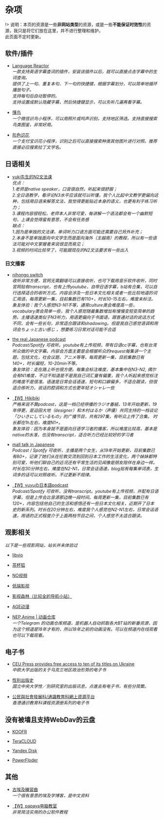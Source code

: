 # 杂项

!> 说明：本页的资源是一些**非网站类型**的资源，或是一些**不能保证时效性**的资源，我只是将它们放在这里，并不进行整理和维护。<br/>此页面不定时更新。

## 软件/插件

- [Language Reactor](https://www.languagereactor.com/)<br/>*一款支持英语字幕查词的插件，安装该插件以后，就可以直接点击字幕中的生词查询。<br/>
提供了上一句、重复本句、下一句的快捷键，根据字幕划分，可以简单地循环播放句子。<br/>
支持每句后自动暂停的。<br/>
支持设置成默认隐藏字幕，然后快捷键显示，可以先听几遍再看字幕。*

- [懂鸟](about:blank)<br/>*一个微信识鸟小程序，可以用照片或鸣声识别，支持地区筛选。支持直接搜索鸟类图鉴，非常好用。*

- [形色识花](about:blank)<br/>*一个支付宝识花小程序，识别之后可以直接搜索种类其他图片进行对照。推荐直接必应搜索拉丁文学名。*

## 日语相关

- [yuki先生的N2文法课](https://www.bilibili.com/video/BV1JX4y1g7Hw)<br/>*优点：<br/>
1.老师是native speaker，口音很自然，听起来很舒服；<br/>
2.全日语教学，看评论N3水平应该就可以听懂，我个人比起中文教学更偏向这种，包括用日语来解答文法，我觉得更能贴近本身的语义，也更有利于练习听力；<br/>
3.课程内容很轻松，老师本人非常可爱，每讲解一个语法都会有一个幽默短句，上课会觉得蛮有意思，不会有任务感<br/>
缺点：<br/>
1.因为是单独的文法课，单词听力口语方面可能还需要自己另外补充；<br/>
2.本身不是单独面向中文学生而是面向海外（主越南）的教程，所以有一些语法可能对中文掌握者来说很显而易见；<br/>
3.视频的时间比较早了，可能跟现在的N2文法要求有一些出入*

### 日文播客

- [nihongo switch](https://nihongoswitch.com/)<br/>*收听非常方便，官网无需翻墙可以直接收听，也可下载用音乐软件收听，同时官网贴有transcript，也有上传youtube，自带日语字幕，b站有合集，可以自行选择适合的收听方式。内容会涉及一些日本文化相关或者一些比较地道的词汇用语，每周更新一集，目前集数已有110+，时长10-15左右，难度未标注。<br/>
象友体验：我个人感觉N3-N1不等，通常culture类会难度高一些，vocabulary类会简单一些，我个人感觉随着集数增加有慢慢变短变简单的趋势。主播语速类似于N3听力，用语更偏向于书面语，跟普通对话的说话方式不同，会有一些长句，非常适合跟读和shadowing。但是我自己感觉语调和用词会ちょっと古い感じ ，想要练习日常对话可能不合适*

- [the real Japanese podcast](https://nihongoswitch.com/)<br/>*Podcast/Spotify 可收听。youtube有上传视频，带有日语cc字幕，也有台湾听众做的中文字幕。内容会方面主要是会根据听众的request每集讲一个主题，包括文化，社会议题、アニメ等等，每周更新一集，目前集数已有140+，时长偏短，10-20min不等。<br/>象友体验：走在路上听也很方便。每集会标注难度，基本集中在N3-N2, 偶尔会有N1难度，不过不知道是不是我自己词汇量有偏重，我个人听起来感觉标注的难度不是很准。语速是日常会话语速，短句和口癖偏多，不适合跟读，但很适合练听力，说话的腔调和方式也更年轻オシャレ一些*

- [【W】Hikibiki](https://archive.org/details/hikibiki_podcast/)<br/>*严格来说不算podcast，这是一档已经停播的ラジオ番組，13年开始更新，19年停更，是迫田大地（designer）和木村はるか（声優）共同主持的一档谈论「ひいきにしているもの」的广播节目，共有297集，有听众上传了合集。 时长都在1h左右，难度N1+。<br/>象友体验：因为本身就不是面向日语学习者的播客，所以难度比较高，基本是native的水准，也没有transcript，适合听力已经比较好的学习者*

- [mall talk in Japanese](https://smalltalkinjapanese.hatenablog.com/)<br/>*Podcast / Spotify 可收听，主播是两个女生，从19年开始更新，目前集数已有80+，记录了她们从在伦敦交流到回到日本工作的生活变化，两个妹妹都特别可爱，听他们聊自己的近况还有平常生活的见闻像是朋友陪伴在身边一样。时长在30分钟左右，难度在N2-N1，日常会话语速，blog贴有每集单词表，生词多的话可以对照收听。不过更新不规律。*

- [【W】yuyuの日本語podcast](https://www.youtube.com/channel/UC8dWfySP_cKDMFj6aFfQbFA)<br/>*Podcast/Spotify 可收听，没有transcript。youtube有上传视频，并配有日语字幕，但是上传会比音源那边晚一段时间。每周更新一集，目前集数已有120+，内容包括他自己的生活和感悟还有一些日本文化相关，近期开了日本史的新系列。时长在20分钟左右，难度我个人感觉在N2-N1左右，日常会话语速，用语的正式程度介于上面两档节目之间，个人感觉不太适合跟读。*

## 观影相关

*以下是一些观影网站，站长并未体验过*

- [libvio](https://www.libvio.me/)

- [茶杯狐](https://cupfox.app/)

- [NO视频](https://www.novipnoad.com/)

- [低端影视](https://ddrk.me/)

- [影视森林（比较全的导航小站）](http://www.549.tv/)

- [AGE动漫](https://www.agemys.com/)

- [NEP.Anime | 动画仓库](https://t.me/AnimeNep)<br/>*一个Telegram 的动画仓库频道，是机器人自动抓取各大BT站的新番资源，因为这个频道是18年才有的，所以18年之前的动画没有。可以在频道内在线观看也可以下载观看。*

## 电子书

- [CEU Press provides free access to ten of its titles on Ukraine](https://ceupress.com/article/2022-03-01/ceu-press-provides-free-access-ten-its-titles-ukraine)<br/>*中欧大学出版的关于乌克兰地区政治形势的电子书*

- [性别出版史](https://sex.ncu.edu.tw/publication/)<br/>*国立中央大学性／別研究室的出版讯息，点進去有电子书，有些分简繁。*

- [公民與社會發展科/通識教育科網上資源平台](https://ls.edb.hkedcity.net/tc/about_RelatedPublications.php)<br/>*香港通识教育科课程资源册系列的电子书*

## 没有被墙且支持WebDav的云盘

- [KOOFR](https://koofr.eu/)

- [TeraCLOUD](https://teracloud.jp/en/)

- [Yandex Disk](https://disk.yandex.com/)

- [PowerFloder](https://www.powerfolder.com/)

## 其他

- [古埃及練習曲](https://practiceegyptian.com/)<br/>*一个很有意思的埃及学博客，是中文资料*

- [【W】papaya电脑教室](https://www.youtube.com/channel/UCdEpz2A4DzV__4C1x2quKLw)<br/>*非常简洁实用的办公软件教程*